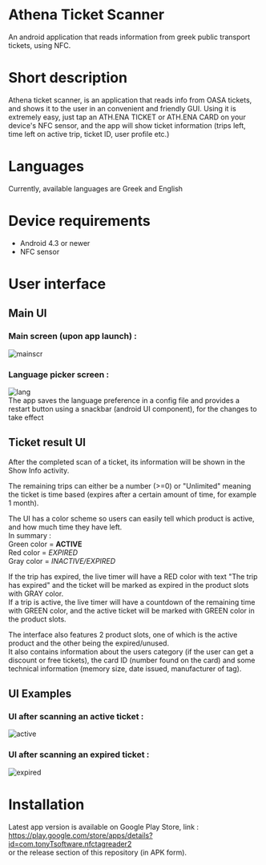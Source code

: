 # Athena Ticket Scanner
An android application that reads information from greek public transport tickets, using NFC.

# Short description
Athena ticket scanner, is an application that reads info from OASA tickets, and shows it to the user in an convenient and friendly GUI.
Using it is extremely easy, just tap an ATH.ENA TICKET or ATH.ENA CARD on your device's NFC sensor, and the app will show ticket information (trips left, time left on active trip, ticket ID, user profile etc.)

# Languages
Currently, available languages are Greek and English

# Device requirements
* Android 4.3 or newer
* NFC sensor

# User interface

## Main UI
### Main screen (upon app launch) :<br>
![mainscr](mainscreenx.jpg) <br>
### Language picker screen : <br>
![lang](langpicker.png) <br>
The app saves the language preference in a config file and provides a restart button using a snackbar (android UI component), for the changes to take effect

## Ticket result UI

After the completed scan of a ticket, its information will be shown in the Show Info activity.

The remaining trips can either be a number (>=0) or "Unlimited" meaning the ticket is time based (expires after a certain amount of time, for example 1 month).

The UI has a color scheme so users can easily tell which product is active, and how much time they have left.<br>
In summary :<br>
Green color = **ACTIVE**<br>
Red color = *EXPIRED*<br>
Gray color = *INACTIVE/EXPIRED*<br>

If the trip has expired, the live timer will have a RED color with text "The trip has expired" and the ticket will be marked as expired in the product slots with GRAY color.<br>
If a trip is active, the live timer will have a countdown of the remaining time with GREEN color, and the active ticket will be marked with GREEN color in the product slots.<br>

The interface also features 2 product slots, one of which is the active product and the other being the expired/unused.<br>
It also contains information about the users category (if the user can get a discount or free tickets), the card ID (number found on the card) and some technical information (memory size, date issued, manufacturer of tag).

## UI Examples

### UI after scanning an active ticket : <br>
![active](ticketscanactive.png) <br>

### UI after scanning an expired ticket : <br>
![expired](ticketscanexpired.png) <br>


# Installation
Latest app version is available on Google Play Store, link : https://play.google.com/store/apps/details?id=com.tonyTsoftware.nfctagreader2<br>
or the release section of this repository (in APK form).
